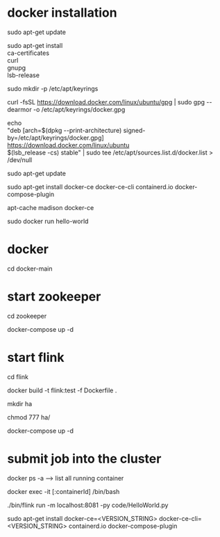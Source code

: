 # docker installation

sudo apt-get update

sudo apt-get install \
    ca-certificates \
    curl \
    gnupg \
    lsb-release

sudo mkdir -p /etc/apt/keyrings

curl -fsSL https://download.docker.com/linux/ubuntu/gpg | sudo gpg --dearmor -o /etc/apt/keyrings/docker.gpg

echo \
  "deb [arch=$(dpkg --print-architecture) signed-by=/etc/apt/keyrings/docker.gpg] https://download.docker.com/linux/ubuntu \
  $(lsb_release -cs) stable" | sudo tee /etc/apt/sources.list.d/docker.list > /dev/null

sudo apt-get update

sudo apt-get install docker-ce docker-ce-cli containerd.io docker-compose-plugin

apt-cache madison docker-ce

sudo docker run hello-world


# docker

cd docker-main

# start zookeeper

cd zookeeper

docker-compose up -d

# start flink

cd flink 

docker build -t flink:test -f Dockerfile .

mkdir ha

chmod 777 ha/

docker-compose up -d

# submit job into the cluster

docker ps -a --> list all running container

docker exec -it [:containerId] /bin/bash

./bin/flink run -m localhost:8081 -py code/HelloWorld.py






sudo apt-get install docker-ce=<VERSION_STRING> docker-ce-cli=<VERSION_STRING> containerd.io docker-compose-plugin
